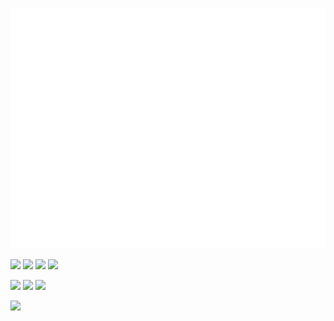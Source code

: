 ![Metrics](https://github.com/wjrforcyber/wjrforcyber/blob/main/github-metrics.svg)<img src="https://64.media.tumblr.com/39ff641cf87dca9cb5064b5407037b7c/tumblr_o26n0mMtx91v1kxyno1_500.gifv" alt="" width="300"/>


[![](https://img.shields.io/badge/-Python-007396?style=plastic&logo=python&logoColor=ffffff)](https://www.python.org/)
[![](https://img.shields.io/badge/-C-007396?style=plastic&logo=c&logoColor=ffffff)](https://en.cppreference.com/w/c/language)
[![](https://img.shields.io/badge/-Dart-007396?style=plastic&logo=dart&logoColor=ffffff)](https://dart.dev/)
[![](https://img.shields.io/badge/-Haskell-007396?style=plastic&logo=haskell&logoColor=ffffff)](https://www.haskell.org/)


[![](https://img.shields.io/badge/iphone-11-000000?style=plastic&logo=apple&logoColor=ffffff)](https://www.apple.com/)
[![](https://img.shields.io/badge/Win-10-000000?style=plastic&logo=windows&logoColor=ffffff)](https://www.microsoft.com/en-gb/windows)
[![](https://img.shields.io/badge/Bose-SoundSport-000000?style=plastic&logo=bose&logoColor=ffffff)](https://www.bose.co.uk/en_gb/index.html)




![](https://img.shields.io/badge/Coffee-663333?style=plastic&logo=buymeacoffee&logoColor=ffffff)


